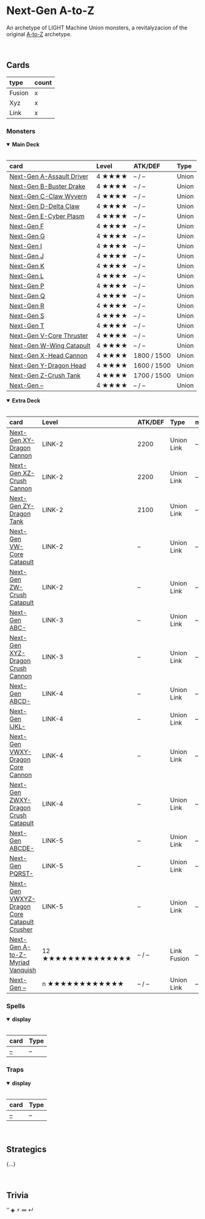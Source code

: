 # Next-Gen A-to-Z

An archetype of LIGHT Machine Union monsters, a revitalyzacion of the original [A-to-Z](https://yugipedia.com/wiki/A-to-Z) archetype.


<br>


## Cards

| type | count |
| :--- | :---- |
| Fusion | x |
| Xyz    | x |
| Link   | x |

### Monsters

<details open>
  <summary> <b> Main Deck </b> </summary> <br>

| card | Level | ATK/DEF | Type |
| :--- | :---- | :------ | :--- |
| [Next-Gen A-Assault Driver](../cards/monsters/union/Next-Gen%20.md) | 4 ★★★★ | – / – | Union |
| [Next-Gen B-Buster Drake](../cards/monsters/union/Next-Gen%20.md) | 4 ★★★★ | – / – | Union |
| [Next-Gen C-Claw Wyvern](../cards/monsters/union/Next-Gen%20.md) | 4 ★★★★ | – / – | Union |
| [Next-Gen D-Delta Claw](../cards/monsters/union/Next-Gen%20.md) | 4 ★★★★ | – / – | Union |
| [Next-Gen E-Cyber Plasm](../cards/monsters/union/Next-Gen%20.md) | 4 ★★★★ | – / – | Union |
| [Next-Gen F](../cards/monsters/union/Next-Gen%20.md) | 4 ★★★★ | – / – | Union |
| [Next-Gen G](../cards/monsters/union/Next-Gen%20.md) | 4 ★★★★ | – / – | Union |
| [Next-Gen I](../cards/monsters/union/Next-Gen%20.md) | 4 ★★★★ | – / – | Union |
| [Next-Gen J](../cards/monsters/union/Next-Gen%20.md) | 4 ★★★★ | – / – | Union |
| [Next-Gen K](../cards/monsters/union/Next-Gen%20.md) | 4 ★★★★ | – / – | Union |
| [Next-Gen L](../cards/monsters/union/Next-Gen%20.md) | 4 ★★★★ | – / – | Union |
| [Next-Gen P](../cards/monsters/union/Next-Gen%20.md) | 4 ★★★★ | – / – | Union |
| [Next-Gen Q](../cards/monsters/union/Next-Gen%20.md) | 4 ★★★★ | – / – | Union |
| [Next-Gen R](../cards/monsters/union/Next-Gen%20.md) | 4 ★★★★ | – / – | Union |
| [Next-Gen S](../cards/monsters/union/Next-Gen%20.md) | 4 ★★★★ | – / – | Union |
| [Next-Gen T](../cards/monsters/union/Next-Gen%20.md) | 4 ★★★★ | – / – | Union |
| [Next-Gen V-Core Thruster](../cards/monsters/union/Next-Gen%20.md) | 4 ★★★★ | – / – | Union |
| [Next-Gen W-Wing Catapult](../cards/monsters/union/Next-Gen%20.md) | 4 ★★★★ | – / – | Union |
| [Next-Gen X-Head Cannon](../cards/monsters/union/Next-Gen%20.md) | 4 ★★★★ | 1800 / 1500 | Union |
| [Next-Gen Y-Dragon Head](../cards/monsters/union/Next-Gen%20.md) | 4 ★★★★ | 1600 / 1500 | Union |
| [Next-Gen Z-Crush Tank](../cards/monsters/union/Next-Gen%20.md) | 4 ★★★★ | 1700 / 1500 | Union |
| [Next-Gen –](../cards/monsters/union/Next-Gen%20.md) | 4 ★★★★ | – / – | Union |

</details>

<details open>
  <summary> <b> Extra Deck </b> </summary> <br>

| card | Level | ATK/DEF | Type | material |
| :--- | :---- | :------ | :--- | :------- |
| [Next-Gen XY-Dragon Cannon](../cards/monsters/–/Next-Gen%20.md) | LINK-2 | 2200 | Union Link | – |
| [Next-Gen XZ-Crush Cannon](../cards/monsters/–/Next-Gen%20.md) | LINK-2 | 2200 | Union Link | – |
| [Next-Gen ZY-Dragon Tank](../cards/monsters/–/Next-Gen%20.md) | LINK-2 | 2100 | Union Link | – |
| [Next-Gen VW-Core Catapult](../cards/monsters/–/Next-Gen%20.md) | LINK-2 | – | Union Link | – |
| [Next-Gen ZW-Crush Catapult](../cards/monsters/–/Next-Gen%20.md) | LINK-2 | – | Union Link | – |
| [Next-Gen ABC-](../cards/monsters/–/Next-Gen%20.md) | LINK-3 | – | Union Link | – |
| [Next-Gen XYZ-Dragon Crush Cannon](../cards/monsters/–/Next-Gen%20.md) | LINK-3 | – | Union Link | – |
| [Next-Gen ABCD-](../cards/monsters/–/Next-Gen%20.md) | LINK-4 | – | Union Link | – |
| [Next-Gen IJKL-](../cards/monsters/–/Next-Gen%20.md) | LINK-4 | – | Union Link | – |
| [Next-Gen VWXY-Dragon Core Cannon](../cards/monsters/–/Next-Gen%20.md) | LINK-4 | – | Union Link | – |
| [Next-Gen ZWXY-Dragon Crush Catapult](../cards/monsters/–/Next-Gen%20.md) | LINK-4 | – | Union Link | – |
| [Next-Gen ABCDE-](../cards/monsters/–/Next-Gen%20.md) | LINK-5 | – | Union Link | – |
| [Next-Gen PQRST-](../cards/monsters/–/Next-Gen%20.md) | LINK-5 | – | Union Link | – |
| [Next-Gen VWXYZ-Dragon Core Catapult Crusher](../cards/monsters/–/Next-Gen%20.md) | LINK-5 | – | Union Link | – |
| [Next-Gen A-to-Z-Myriad Vanquish](../cards/monsters/–/Next-Gen%20.md) | 12 ★★★★★★★★★★★★★★ | – / – | Link Fusion | – |
| [Next-Gen –](../cards/monsters/–/Next-Gen%20.md) | n ★★★★★★★★★★★★ | – / – | Union Link | – |

</details>

### Spells

<details open>
  <summary> <b> display </b> </summary> <br>

| card | Type |
| :--- | :--- |
| [–](../cards/spells/–/–.md) | – |

</details>

### Traps

<details open>
  <summary> <b> display </b> </summary> <br>

| card | Type |
| :--- | :--- |
| [–](../cards/traps/–/–.md) | – |

</details>


<br>


## Strategics

{...}


<br>


## Trivia

‘’ ◈ ⚡︎ ∞ ↵